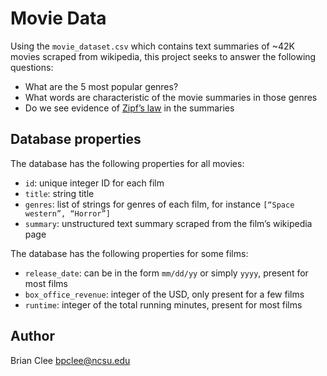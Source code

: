 # Movie Data

Using the `movie_dataset.csv` which contains text summaries of ~42K movies scraped from wikipedia, this project seeks to answer the following questions:
- What are the 5 most popular genres?
- What words are characteristic of the movie summaries in those genres
- Do we see evidence of [Zipf’s law](https://simple.wikipedia.org/wiki/Zipf%27s_law) in the summaries

## Database properties

The database has the following properties for all movies:
- `id`: unique integer ID for each film
- `title`: string title
- `genres`: list of strings for genres of each film, for instance `[“Space western”, “Horror”]`
- `summary`: unstructured text summary scraped from the film’s wikipedia page

The database has the following properties for some films:
- `release_date`: can be in the form `mm/dd/yy` or simply `yyyy`, present for most films
- `box_office_revenue`: integer of the USD, only present for a few films
- `runtime`: integer of the total running minutes, present for most films

## Author

Brian Clee
bpclee@ncsu.edu
